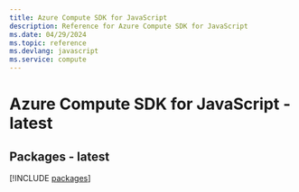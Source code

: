 ```yaml
---
title: Azure Compute SDK for JavaScript
description: Reference for Azure Compute SDK for JavaScript
ms.date: 04/29/2024
ms.topic: reference
ms.devlang: javascript
ms.service: compute
---
```

# Azure Compute SDK for JavaScript - latest
## Packages - latest
[!INCLUDE [packages](compute-index.md)]